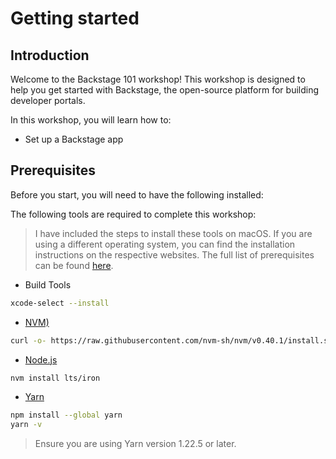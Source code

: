 # Getting started

## Introduction

Welcome to the Backstage 101 workshop! This workshop is designed to help you get started with Backstage, the open-source platform for building developer portals.

In this workshop, you will learn how to:

- Set up a Backstage app

## Prerequisites

Before you start, you will need to have the following installed:

The following tools are required to complete this workshop:

> I have included the steps to install these tools on macOS. If you are using a different operating system, you can find the installation instructions on the respective websites.
The full list of prerequisites can be found [here](https://backstage.io/docs/getting-started/#prerequisites).

- Build Tools

```bash
xcode-select --install
```


- [NVM)](https://github.com/nvm-sh/nvm)

```bash
curl -o- https://raw.githubusercontent.com/nvm-sh/nvm/v0.40.1/install.sh | bash
```


- [Node.js](https://nodejs.org/)

```bash
nvm install lts/iron
```


- [Yarn](https://yarnpkg.com/)

```bash
npm install --global yarn
yarn -v
```

> Ensure you are using Yarn version 1.22.5 or later.
